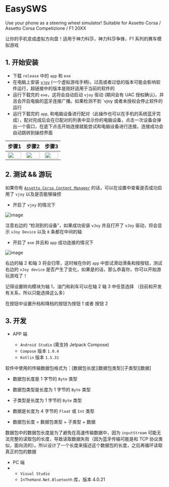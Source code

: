 # EasySWS

Use your phone as a steering wheel simulator! Suitable for Assetto Corsa / Assetto Corsa Competizione / F1 20XX

让你的手机变成虚拟方向盘！适用于神力科莎，神力科莎争锋，F1 系列的赛车模拟游戏

## 1. 开始安装

* 下载 `release` 中的 `app` 和 `exe` 
* 在电脑上安装 [`vjoy`](https://github.com/jshafer817/vJoy) (一个虚拟游戏手柄)，过高或者过低的版本可能会影响软件运行，超链接中的版本是刚好适用于当前的软件的
* 运行下载完的 `exe`，这将会自动启动 `vjoy` 驱动 (期间会有 UAC 授权确认)，并且会开启电脑的蓝牙连接广播。如果检测不到 `vjoy 或者未授权会停止软件的运行
* 运行下载完的 `app`, 和电脑设备进行配对（此操作也可以在手机的系统蓝牙完成），配对完成后会在已配对的列表中显示你的电脑设备，点击一次设备会弹出一个窗口，在底下点击开始连接就能尝试和电脑设备进行连接。连接成功会自动跳转到操控界面

|步骤1|步骤2|步骤3|
|------|-----|-------|
|<img src="https://user-images.githubusercontent.com/31311826/138766412-10616020-bf44-4113-b2a3-01e0d08602f7.jpg" height = 100% width = 100%>|<img src="https://user-images.githubusercontent.com/31311826/138766529-62231ac1-f1c9-44d3-880c-20ddcd79db8d.jpg" height = 100% width = 100%>|<img src="https://user-images.githubusercontent.com/31311826/138748081-fa850e89-767e-4f75-878a-4f64993f04e1.jpg" height = 100% width = 100%>|


## 2. 测试 && 游玩

如果你有 [`Assetto Corsa Content Manager`](https://acstuff.ru/app/) 的话，可以在设置中查看是否成功启用了 `vjoy` 以及是否能够操控

* 开启了 `vjoy` 的情况下

![image](https://user-images.githubusercontent.com/31311826/138749275-3e9554c6-e2c0-4a85-b47d-5cb903da0831.png)

注意右边的 “检测到的设备”，如果成功安装 `vJoy` 并且打开了 `vJoy` 驱动，将会显示 `vJoy Device` 以及 `8` 条都在中间的轴

* 开启了 `exe` 并且和 `app` 成功连接的情况下

![image](https://user-images.githubusercontent.com/31311826/138749501-24613388-04e7-44de-842d-984d5587f293.png)

右边的轴 2 和轴 3 将会归零，这时候在你的 `app` 中尝试滑动滑条和按按钮，测试右边的 `vJoy device` 是否产生了变化，如果是的话，那么恭喜你，你可以开始游玩游戏了！

记得设置转向模块为轴 1，油门和刹车可以在轴 2 轴 3 中任意选择 （目前和开发有关系，所以只能选择这么多）

在按钮中设置升档和降档的按钮为按钮 1 或者 按钮 2


## 3. 开发

* APP 端
 
  * `Android Studio` (需支持 Jetpack Compose)
  * `Compose` 版本 `1.0.4`
  * `Kotlin` 版本 `1.5.31`

软件中使用的传输数据包格式为：[数据包长度][数据包类型][子类型][数据]

* 数据包长度是 1 字节的 `Byte` 类型

* 数据包类型是长度为 1 字节的 `Byte` 类型

* 子类型是长度为 1 字节的 `Byte` 类型

* 数据是长度为 4 字节的 `Float` 或 `Int` 类型

* 数据包长度 = 数据包类型 + 子类型 + 数据

数据包中的数据包长度是为了避免在高速传输数据中，因为 `inputStream` 可能无法完整的读取包的长度，导致读取数据失败（因为蓝牙传输可能是和 TCP 协议类似，面向流的）。所以设计了一个长度来描述这个数据包的长度，之后再循环读取真正的包的数据

* PC 端
* 
  * `Visual Studio`
  * `InTheHand.Net.Bluetooth` 库，版本 4.0.21

